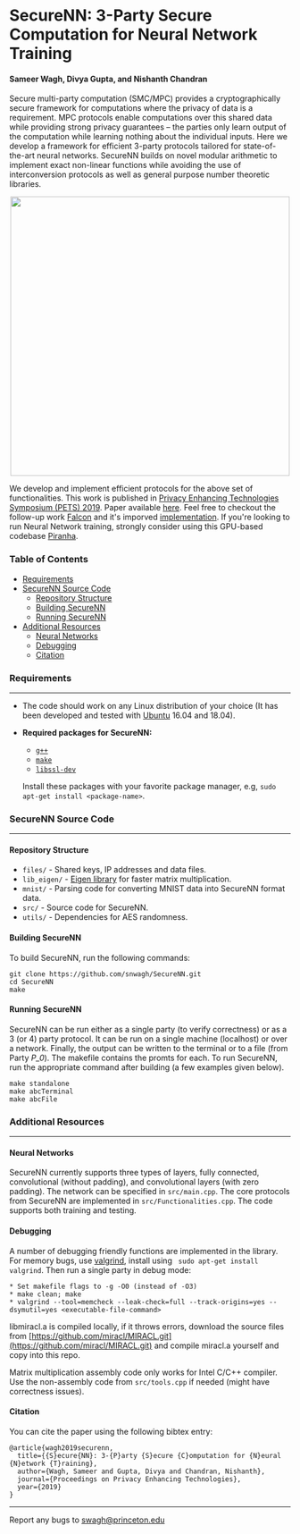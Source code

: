 # SecureNN: 3-Party Secure Computation for Neural Network Training

#### Sameer Wagh, Divya Gupta, and Nishanth Chandran

Secure multi-party computation (SMC/MPC) provides a cryptographically secure framework for computations where the privacy of data is a requirement. MPC protocols enable computations over this shared data while providing strong privacy guarantees – the parties only learn output of the computation while learning nothing about the individual inputs. Here we develop a framework for efficient 3-party protocols tailored for state-of-the-art neural networks. SecureNN builds on novel modular arithmetic to implement exact non-linear functions while avoiding the use of interconversion protocols as well as general purpose number theoretic libraries. 

<p align="center">
<img align="middle" src="https://snwagh.github.io/public/Images/flow.png" width="500" >
</p>

We develop and implement efficient protocols for the above set of functionalities. This work is published in [Privacy Enhancing Technologies Symposium (PETS) 2019](https://petsymposium.org/2019/). Paper available [here](http://snwagh.github.io/publications/). Feel free to checkout the follow-up work [Falcon](http://snwagh.github.io/publications/) and it's imporved [implementation](https://github.com/snwagh/falcon-public/).  If you're looking to run Neural Network training, strongly consider using this GPU-based codebase [Piranha](https://github.com/ucbrise/piranha).

### Table of Contents

- [Requirements](#requirements)
- [SecureNN Source Code](#securenn-source-code)
    - [Repository Structure](#repository-structure)
    - [Building SecureNN](#building-securenn)
    - [Running SecureNN](#running-securenn)
- [Additional Resources](#additional-resources)
    - [Neural Networks](#neural-networks)
    - [Debugging](#debugging)
    - [Citation](#citation)



### Requirements
---
* The code should work on any Linux distribution of your choice (It has been developed and tested with [Ubuntu](http://www.ubuntu.com/) 16.04 and 18.04).

* **Required packages for SecureNN:**
  * [`g++`](https://packages.debian.org/testing/g++)
  * [`make`](https://packages.debian.org/testing/make)
  * [`libssl-dev`](https://packages.debian.org/testing/libssl-dev)

  Install these packages with your favorite package manager, e.g, `sudo apt-get install <package-name>`.


### SecureNN Source Code
---

#### Repository Structure

* `files/`    - Shared keys, IP addresses and data files.
* `lib_eigen/`    - [Eigen library](http://eigen.tuxfamily.org/) for faster matrix multiplication.
* `mnist/`    - Parsing code for converting MNIST data into SecureNN format data.
* `src/`    - Source code for SecureNN.
* `utils/` - Dependencies for AES randomness.

#### Building SecureNN

To build SecureNN, run the following commands:

```
git clone https://github.com/snwagh/SecureNN.git
cd SecureNN
make
```

#### Running SecureNN

SecureNN can be run either as a single party (to verify correctness) or as a 3 (or 4) party protocol. It can be run on a single machine (localhost) or over a network. Finally, the output can be written to the terminal or to a file (from Party *P_0*). The makefile contains the promts for each. To run SecureNN, run the appropriate command after building (a few examples given below). 

```
make standalone
make abcTerminal
make abcFile
```



### Additional Resources
---
#### Neural Networks

SecureNN currently supports three types of layers, fully connected, convolutional (without padding), and convolutional layers (with zero padding). The network can be specified in `src/main.cpp`. The core protocols from SecureNN are implemented in `src/Functionalities.cpp`. The code supports both training and testing. 

#### Debugging

A number of debugging friendly functions are implemented in the library. For memory bugs, use [valgrind](http://www.valgrind.org), install using `
sudo apt-get install valgrind`. Then run a single party in debug mode:

```
* Set makefile flags to -g -O0 (instead of -O3)
* make clean; make
* valgrind --tool=memcheck --leak-check=full --track-origins=yes --dsymutil=yes <executable-file-command>
```

libmiracl.a is compiled locally, if it throws errors, download the source files from [https://github.com/miracl/MIRACL.git](https://github.com/miracl/MIRACL.git) and compile miracl.a yourself and copy into this repo.

Matrix multiplication assembly code only works for Intel C/C++ compiler. Use the non-assembly code from `src/tools.cpp` if needed (might have correctness issues).

#### Citation
You can cite the paper using the following bibtex entry:
```
@article{wagh2019securenn,
  title={{S}ecure{NN}: 3-{P}arty {S}ecure {C}omputation for {N}eural {N}etwork {T}raining},
  author={Wagh, Sameer and Gupta, Divya and Chandran, Nishanth},
  journal={Proceedings on Privacy Enhancing Technologies},
  year={2019}
}
```

---
Report any bugs to [swagh@princeton.edu](swagh@princeton.edu)

